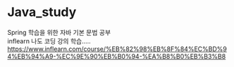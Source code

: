 # Java_study
Spring 학습을 위한 자바 기본 문법 공부<br>
inflearn 나도 코딩 강의 학습.....<br>
https://www.inflearn.com/course/%EB%82%98%EB%8F%84%EC%BD%94%EB%94%A9-%EC%9E%90%EB%B0%94-%EA%B8%B0%EB%B3%B8
